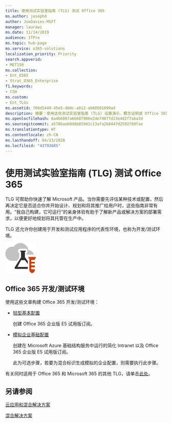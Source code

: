 ```yaml
---
title: 使用测试实验室指南 (TLG) 测试 Office 365
ms.author: josephd
author: JoeDavies-MSFT
manager: laurawi
ms.date: 11/14/2019
audience: ITPro
ms.topic: hub-page
ms.service: o365-solutions
localization_priority: Priority
search.appverid:
- MET150
ms.collection:
- Ent_O365
- Strat_O365_Enterprise
f1.keywords:
- CSH
ms.custom:
- Ent_TLGs
ms.assetid: 706d5449-45e5-4b0c-a012-ab60501899ad
description: 摘要：使用这些测试实验室指南 (TLG) 设置演示、概念证明或 Office 365 的开发/测试环境。
ms.openlocfilehash: 6a4b6087a66607906e2de7407fd23e4d2f7aba3d
ms.sourcegitcommit: a578baeb0d8b85941c13afa268447d2592f89fae
ms.translationtype: HT
ms.contentlocale: zh-CN
ms.lasthandoff: 04/23/2020
ms.locfileid: "43793685"
---
```

# <a name="test-office-365-with-test-lab-guides-tlgs"></a>使用测试实验室指南 (TLG) 测试 Office 365

TLG 可帮助你快速了解 Microsoft 产品。当你需要先评估某种技术或配置，然后再决定它是否适合你并开始设计、规划和将其推广给用户时，这些指南非常有用。“我自己构建，它可运行”的亲身体验有助于了解新产品或解决方案的部署需求，以便更好地规划将其托管在生产中。
  
TLG 还允许你创建用于开发和测试应用程序的代表性环境，也称为开发/测试环境。
  
![Microsoft 云中的测试实验室指南](media/24ad0d1b-3274-40fb-972a-b8188b7268d1.png)
  
## <a name="office-365-devtest-environment"></a>Office 365 开发/测试环境

使用这些文章构建 Office 365 开发/测试环境：
  
- [轻型基本配置](https://docs.microsoft.com/microsoft-365/enterprise/lightweight-base-configuration-microsoft-365-enterprise)
    
    创建 Office 365 企业版 E5 试用版订阅。

- [模拟企业基础配置](https://docs.microsoft.com/microsoft-365/enterprise/simulated-ent-base-configuration-microsoft-365-enterprise)
    
    创建在 Microsoft Azure 基础结构服务中运行的简化 Intranet 以及 Office 365 企业版 E5 试用版订阅。 

    此为可选步骤，若要为混合标识生成模拟的企业配置，则需要执行此步骤。
    
有关同时适用于 Office 365 和 Microsoft 365 的其他 TLG，请单击[此处](https://docs.microsoft.com/microsoft-365/enterprise/m365-enterprise-test-lab-guides)。  
    
## <a name="see-also"></a>另请参阅

[云应用和混合解决方案](cloud-adoption-and-hybrid-solutions.yml)
  
[混合解决方案](hybrid-solutions.md)
